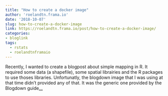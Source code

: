 ```yaml
---
title: "How to create a docker image"
author: 'roelandtn.frama.io'
date: '2018-10-07'
slug: how-to-create-a-docker-image
link: https://roelandtn.frama.io/post/how-to-create-a-docker-image/
categories:
- bloglink
tags:
  - rstats
  - roelandtnframaio
---
```


Recently, I wanted to create a blogpost about simple mapping in R. It required some data (a shapefile), some spatial librairies and the R packages to use thoses libraries. Unfortunatly, the blogdown image that I was using at that time didn’t provided any of that. It was the generic one provided by the Blogdown guide[... <i class="fas fa-external-link-alt"></i>](https://roelandtn.frama.io/post/how-to-create-a-docker-image/)

